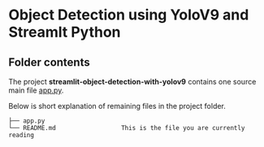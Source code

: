 # Object Detection using YoloV9 and Streamlt Python

## Folder contents

The project **streamlit-object-detection-with-yolov9** contains one source main file [app.py](app.py). 

Below is short explanation of remaining files in the project folder.

```
├── app.py
└── README.md                  This is the file you are currently reading
```
